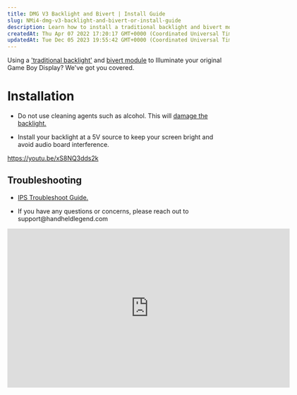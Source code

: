 ```yaml
---
title: DMG V3 Backlight and Bivert | Install Guide
slug: NMi4-dmg-v3-backlight-and-bivert-or-install-guide
description: Learn how to install a traditional backlight and bivert module for your original Game Boy display with this helpful document. Discover tips on avoiding cleaning agents that may harm the backlight, and ensure optimal brightness and audio board performance 
createdAt: Thu Apr 07 2022 17:20:17 GMT+0000 (Coordinated Universal Time)
updatedAt: Tue Dec 05 2023 19:55:42 GMT+0000 (Coordinated Universal Time)
---
```


Using a ['traditional backlight'](https://handheldlegend.com/collections/game-boy-dmg/products/game-boy-backlight-v3) and [bivert module](https://handheldlegend.com/products/game-boy-bivert-biversion-module) to Illuminate your original Game Boy Display? We've got you covered.

# Installation

*   Do not use cleaning agents such as alcohol. This will [damage the backlight.](https://cdn.shopify.com/s/files/1/0689/3143/files/13874686_1377591292255668_363649706_n.jpg?9085575004246854755)

*   Install your backlight at a 5V source to keep your screen bright and avoid audio board interference.

<https://youtu.be/xS8NQ3dds2k>

## Troubleshooting

*   [IPS Troubleshoot Guide.](https://wiki.handheldlegend.com/ips-troubleshooting-guide)

*   If you have any questions or concerns, please reach out to support\@handheldlegend.com

[<iframe width="640" height="360" src="https://www.youtube.com/embed/xS8NQ3dds2k" title="YouTube video player" frameborder="0" allow="accelerometer; autoplay; clipboard-write; encrypted-media; gyroscope; picture-in-picture" allowfullscreen></iframe>](<\<iframe width="640" height="360" src="https://www.youtube.com/embed/xS8NQ3dds2k" title="YouTube video player" frameborder="0" allow="accelerometer; autoplay; clipboard-write; encrypted-media; gyroscope; picture-in-picture" allowfullscreen\>\</iframe\>>)

